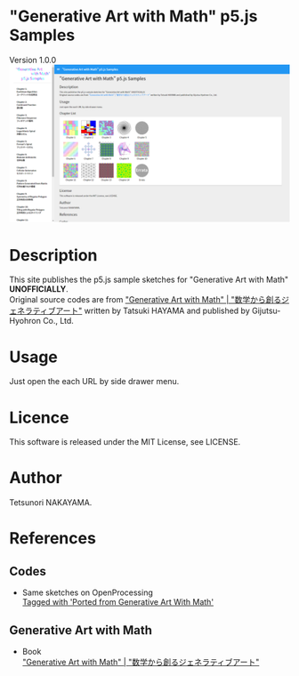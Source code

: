 # "Generative Art with Math" p5.js Samples
Version 1.0.0  
<img src="./images/screenShot.png" width="800px">

# Description
This site publishes the p5.js sample sketches for "Generative Art with Math" **UNOFFICIALLY**.  
Original source codes are from ["Generative Art with Math" | "数学から創るジェネラティブアート"](https://gihyo.jp/book/2019/978-4-297-10463-4) written by Tatsuki HAYAMA and published by Gijutsu-Hyohron Co., Ltd. 

# Usage
Just open the each URL by side drawer menu.  

# Licence
This software is released under the MIT License, see LICENSE.

# Author
Tetsunori NAKAYAMA.

# References
## Codes
- Same sketches on OpenProcessing  
  [Tagged with 'Ported from Generative Art With Math'](https://www.openprocessing.org/browse/?q=Ported%20from%20Generative%20Art%20With%20Math&time=anytime&type=tags#)

## Generative Art with Math
 - Book  
  ["Generative Art with Math" | "数学から創るジェネラティブアート"](https://gihyo.jp/book/2019/978-4-297-10463-4)

